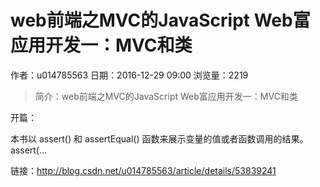 # web前端之MVC的JavaScript Web富应用开发一：MVC和类
作者：u014785563
日期：2016-12-29 09:00
浏览量：2219
> 简介：web前端之MVC的JavaScript Web富应用开发一：MVC和类

开篇：

本书以 assert() 和 assertEqual() 函数来展示变量的值或者函数调用的结果。 
assert(...

 链接：http://blog.csdn.net/u014785563/article/details/53839241
